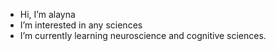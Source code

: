 - Hi, I’m alayna
- I’m interested in any sciences
- I’m currently learning neuroscience and cognitive sciences.
<!---
alayna7807/alayna7807 is a ✨ special ✨ repository because its `README.md` (this file) appears on your GitHub profile.
You can click the Preview link to take a look at your changes.
--->
